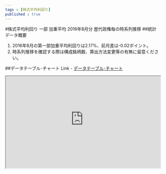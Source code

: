 ```yaml
--- 
tags : [株式平均利回り] 
published : true
---
```

#株式平均利回り 一部 加重平均 2016年8月分 歴代政権毎の時系列推移
##統計データ概要
1. 2016年8月の第一部加重平均利回りは2.17%、前月差は-0.02ポイント。
1. 時系列推移を確認する際は構成銘柄数、算出方法変更等の有無に留意ください。



##データテーブル･チャート
Link - [データテーブル･チャート](http://knowledgevault.saecanet.com/charts/am-consulting.co.jp-2016-09-06-22-24-30.html)

<iframe src="http://knowledgevault.saecanet.com/charts/am-consulting.co.jp-2016-09-06-22-24-30.html" width="100%" height="300px"></iframe>